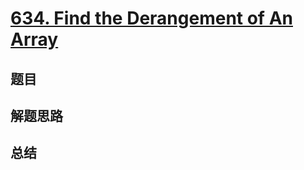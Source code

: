 # [634. Find the Derangement of An Array](https://leetcode.com/problems/find-the-derangement-of-an-array/)

## 题目


## 解题思路


## 总结


